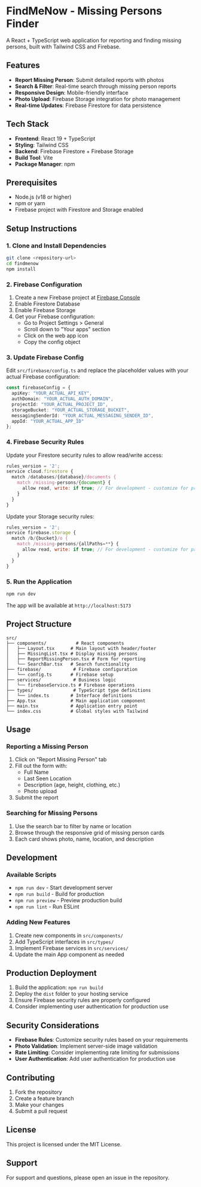 # FindMeNow - Missing Persons Finder

A React + TypeScript web application for reporting and finding missing persons, built with Tailwind CSS and Firebase.

## Features

- **Report Missing Person**: Submit detailed reports with photos
- **Search & Filter**: Real-time search through missing person reports
- **Responsive Design**: Mobile-friendly interface
- **Photo Upload**: Firebase Storage integration for photo management
- **Real-time Updates**: Firebase Firestore for data persistence

## Tech Stack

- **Frontend**: React 19 + TypeScript
- **Styling**: Tailwind CSS
- **Backend**: Firebase Firestore + Firebase Storage
- **Build Tool**: Vite
- **Package Manager**: npm

## Prerequisites

- Node.js (v18 or higher)
- npm or yarn
- Firebase project with Firestore and Storage enabled

## Setup Instructions

### 1. Clone and Install Dependencies

```bash
git clone <repository-url>
cd findmenow
npm install
```

### 2. Firebase Configuration

1. Create a new Firebase project at [Firebase Console](https://console.firebase.google.com/)
2. Enable Firestore Database
3. Enable Firebase Storage
4. Get your Firebase configuration:
   - Go to Project Settings > General
   - Scroll down to "Your apps" section
   - Click on the web app icon
   - Copy the config object

### 3. Update Firebase Config

Edit `src/firebase/config.ts` and replace the placeholder values with your actual Firebase configuration:

```typescript
const firebaseConfig = {
  apiKey: "YOUR_ACTUAL_API_KEY",
  authDomain: "YOUR_ACTUAL_AUTH_DOMAIN",
  projectId: "YOUR_ACTUAL_PROJECT_ID",
  storageBucket: "YOUR_ACTUAL_STORAGE_BUCKET",
  messagingSenderId: "YOUR_ACTUAL_MESSAGING_SENDER_ID",
  appId: "YOUR_ACTUAL_APP_ID"
};
```

### 4. Firebase Security Rules

Update your Firestore security rules to allow read/write access:

```javascript
rules_version = '2';
service cloud.firestore {
  match /databases/{database}/documents {
    match /missing-persons/{document} {
      allow read, write: if true; // For development - customize for production
    }
  }
}
```

Update your Storage security rules:

```javascript
rules_version = '2';
service firebase.storage {
  match /b/{bucket}/o {
    match /missing-persons/{allPaths=**} {
      allow read, write: if true; // For development - customize for production
    }
  }
}
```

### 5. Run the Application

```bash
npm run dev
```

The app will be available at `http://localhost:5173`

## Project Structure

```
src/
├── components/           # React components
│   ├── Layout.tsx      # Main layout with header/footer
│   ├── MissingList.tsx # Display missing persons
│   ├── ReportMissingPerson.tsx # Form for reporting
│   └── SearchBar.tsx   # Search functionality
├── firebase/            # Firebase configuration
│   └── config.ts       # Firebase setup
├── services/            # Business logic
│   └── firebaseService.ts # Firebase operations
├── types/               # TypeScript type definitions
│   └── index.ts        # Interface definitions
├── App.tsx             # Main application component
├── main.tsx            # Application entry point
└── index.css           # Global styles with Tailwind
```

## Usage

### Reporting a Missing Person

1. Click on "Report Missing Person" tab
2. Fill out the form with:
   - Full Name
   - Last Seen Location
   - Description (age, height, clothing, etc.)
   - Photo upload
3. Submit the report

### Searching for Missing Persons

1. Use the search bar to filter by name or location
2. Browse through the responsive grid of missing person cards
3. Each card shows photo, name, location, and description

## Development

### Available Scripts

- `npm run dev` - Start development server
- `npm run build` - Build for production
- `npm run preview` - Preview production build
- `npm run lint` - Run ESLint

### Adding New Features

1. Create new components in `src/components/`
2. Add TypeScript interfaces in `src/types/`
3. Implement Firebase services in `src/services/`
4. Update the main App component as needed

## Production Deployment

1. Build the application: `npm run build`
2. Deploy the `dist` folder to your hosting service
3. Ensure Firebase security rules are properly configured
4. Consider implementing user authentication for production use

## Security Considerations

- **Firebase Rules**: Customize security rules based on your requirements
- **Photo Validation**: Implement server-side image validation
- **Rate Limiting**: Consider implementing rate limiting for submissions
- **User Authentication**: Add user authentication for production use

## Contributing

1. Fork the repository
2. Create a feature branch
3. Make your changes
4. Submit a pull request

## License

This project is licensed under the MIT License.

## Support

For support and questions, please open an issue in the repository.
